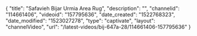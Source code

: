 {
    "title": "Safavieh Bijar Urmia Area Rug",
    "description": "",
    "channelid": "114661406",
    "videoid": "157795636",
    "date_created": "1522768323",
    "date_modified": "1523027278",
    "type": "captivate",
    "layout": "channelVideo",
    "url": "\/latest-videos\/bij-647a-28\/114661406-157795636"
}